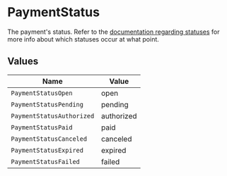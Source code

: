 # PaymentStatus

The payment's status. Refer to the [documentation regarding statuses](https://docs.mollie.com/docs/status-change#/) for more info about which
statuses occur at what point.


## Values

| Name                      | Value                     |
| ------------------------- | ------------------------- |
| `PaymentStatusOpen`       | open                      |
| `PaymentStatusPending`    | pending                   |
| `PaymentStatusAuthorized` | authorized                |
| `PaymentStatusPaid`       | paid                      |
| `PaymentStatusCanceled`   | canceled                  |
| `PaymentStatusExpired`    | expired                   |
| `PaymentStatusFailed`     | failed                    |